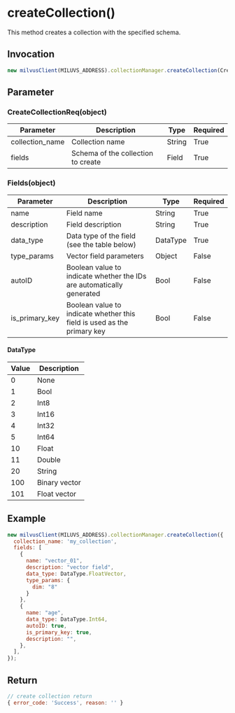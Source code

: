 # createCollection()
This method creates a collection with the specified schema.

## Invocation
```javascript
new milvusClient(MILUVS_ADDRESS).collectionManager.createCollection(CreateCollectionReq);
```

## Parameter
### CreateCollectionReq(object)
| Parameter       | Description      | Type   | Required |
| --------------- | ---------------- | ------ | -------- |
| collection_name | Collection name  | String | True     |
| fields          | Schema of the collection to create | Field | True     |

### Fields(object)
| Parameter      | Description          | Type     | Required |
| -------------- | -------------------- | -------- | -------- |
| name           | Field name           | String   | True     |
| description    | Field description    | String   | True     |
| data_type      | Data type of the field (see the table below)           | DataType | True     |
| type_params    | Vector field parameters   | Object   | False    |
| autoID         | Boolean value to indicate whether the IDs are automatically generated | Bool     | False    |
| is_primary_key | Boolean value to indicate whether this field is used as the primary key       | Bool     | False    |

#### DataType
| Value | Description  |
| ----- | ------------ |
| 0     | None         |
| 1     | Bool         |
| 2     | Int8         |
| 3     | Int16        |
| 4     | Int32        |
| 5     | Int64        |
| 10    | Float        |
| 11    | Double       |
| 20    | String       |
| 100   | Binary vector |
| 101   | Float vector  |

## Example
```javascript
new milvusClient(MILUVS_ADDRESS).collectionManager.createCollection({
  collection_name: 'my_collection',
  fields: [
    {
      name: "vector_01",
      description: "vector field",
      data_type: DataType.FloatVector,
      type_params: {
        dim: "8"
      }
    },
    {
      name: "age",
      data_type: DataType.Int64,
      autoID: true,
      is_primary_key: true,
      description: "",
    },
  ],
});
```

## Return
```javascript
// create collection return
{ error_code: 'Success', reason: '' }
```

